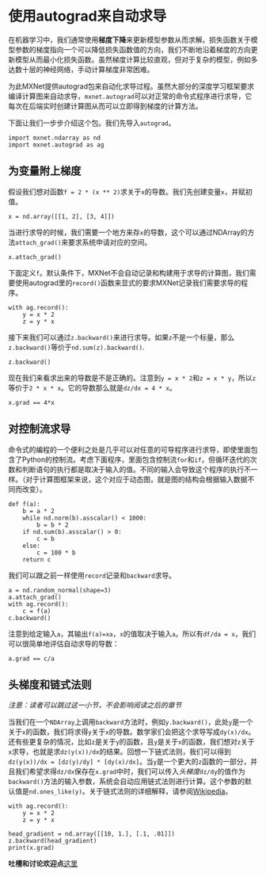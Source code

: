 # 使用autograd来自动求导

在机器学习中，我们通常使用**梯度下降**来更新模型参数从而求解。损失函数关于模型参数的梯度指向一个可以降低损失函数值的方向，我们不断地沿着梯度的方向更新模型从而最小化损失函数。虽然梯度计算比较直观，但对于复杂的模型，例如多达数十层的神经网络，手动计算梯度非常困难。

为此MXNet提供autograd包来自动化求导过程。虽然大部分的深度学习框架要求编译计算图来自动求导，`mxnet.autograd`可以对正常的命令式程序进行求导，它每次在后端实时创建计算图从而可以立即得到梯度的计算方法。

下面让我们一步步介绍这个包。我们先导入`autograd`。

```{.python .input  n=2}
import mxnet.ndarray as nd
import mxnet.autograd as ag
```

## 为变量附上梯度

假设我们想对函数`f = 2 * (x ** 2)`求关于`x`的导数。我们先创建变量`x`，并赋初值。

```{.python .input}
x = nd.array([[1, 2], [3, 4]])
```

当进行求导的时候，我们需要一个地方来存`x`的导数，这个可以通过NDArray的方法`attach_grad()`来要求系统申请对应的空间。

```{.python .input}
x.attach_grad()
```

下面定义`f`。默认条件下，MXNet不会自动记录和构建用于求导的计算图，我们需要使用autograd里的`record()`函数来显式的要求MXNet记录我们需要求导的程序。

```{.python .input}
with ag.record():
    y = x * 2
    z = y * x
```

接下来我们可以通过`z.backward()`来进行求导。如果`z`不是一个标量，那么`z.backward()`等价于`nd.sum(z).backward()`.

```{.python .input}
z.backward()
```

现在我们来看求出来的导数是不是正确的。注意到`y = x * 2`和`z = x * y`，所以`z`等价于`2 * x * x`。它的导数那么就是`dz/dx = 4 * x`。

```{.python .input}
x.grad == 4*x
```

## 对控制流求导

命令式的编程的一个便利之处是几乎可以对任意的可导程序进行求导，即使里面包含了Python的控制流。考虑下面程序，里面包含控制流`for`和`if`，但循环迭代的次数和判断语句的执行都是取决于输入的值。不同的输入会导致这个程序的执行不一样。（对于计算图框架来说，这个对应于动态图，就是图的结构会根据输入数据不同而改变）。

```{.python .input  n=3}
def f(a):
    b = a * 2
    while nd.norm(b).asscalar() < 1000:
        b = b * 2
    if nd.sum(b).asscalar() > 0:
        c = b
    else:
        c = 100 * b
    return c
```

我们可以跟之前一样使用`record`记录和`backward`求导。

```{.python .input  n=5}
a = nd.random_normal(shape=3)
a.attach_grad()
with ag.record():
    c = f(a)
c.backward()
```

注意到给定输入`a`，其输出`f(a)=xa`，`x`的值取决于输入`a`。所以有`df/da = x`，我们可以很简单地评估自动求导的导数：

```{.python .input  n=8}
a.grad == c/a
```

## 头梯度和链式法则

*注意：读者可以跳过这一小节，不会影响阅读之后的章节*

当我们在一个`NDArray`上调用`backward`方法时，例如`y.backward()`，此处`y`是一个关于`x`的函数，我们将求得`y`关于`x`的导数。数学家们会把这个求导写成`dy(x)/dx`。还有些更复杂的情况，比如`z`是关于`y`的函数，且`y`是关于`x`的函数，我们想对`z`关于`x`求导，也就是求`dz(y(x))/dx`的结果。回想一下链式法则，我们可以得到`dz(y(x))/dx = [dz(y)/dy] * [dy(x)/dx]`。当`y`是一个更大的`z`函数的一部分，并且我们希望求得`dz/dx`保存在`x.grad`中时，我们可以传入*头梯度*`dz/dy`的值作为`backward()`方法的输入参数，系统会自动应用链式法则进行计算。这个参数的默认值是`nd.ones_like(y)`。关于链式法则的详细解释，请参阅[Wikipedia](https://en.wikipedia.org/wiki/Chain_rule)。

```{.python .input}
with ag.record():
    y = x * 2
    z = y * x

head_gradient = nd.array([[10, 1.], [.1, .01]])
z.backward(head_gradient)
print(x.grad)
```

**吐槽和讨论欢迎点**[这里](https://discuss.gluon.ai/t/topic/744)
